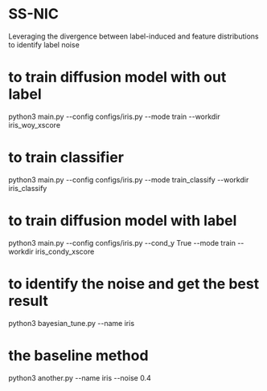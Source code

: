 # SS-NIC
Leveraging the divergence between label-induced and feature distributions to identify label noise


# to train diffusion model with out label
python3 main.py --config configs/iris.py --mode train --workdir iris_woy_xscore
# to train classifier 
python3 main.py --config configs/iris.py --mode train_classify --workdir iris_classify
# to train diffusion model with label
python3 main.py --config configs/iris.py --cond_y True --mode train --workdir iris_condy_xscore
# to identify the noise and get the best result
python3 bayesian_tune.py --name iris
# the baseline method 
python3 another.py --name iris --noise 0.4
